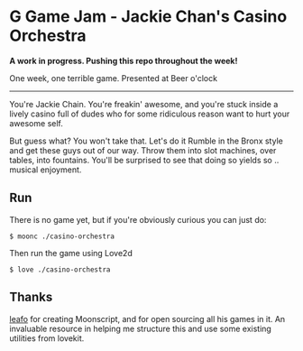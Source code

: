 G Game Jam - Jackie Chan's Casino Orchestra
================

**A work in progress. Pushing this repo throughout the week!**

One week, one terrible game. Presented at Beer o'clock

---

You're Jackie Chain. You're freakin' awesome, and you're stuck inside a lively
casino full of dudes who for some ridiculous reason want to hurt your awesome self.

But guess what? You won't take that. Let's do it Rumble in the Bronx style and
get these guys out of our way. Throw them into slot machines, over tables, into
fountains. You'll be surprised to see that doing so yields so .. musical
enjoyment.

Run
---

There is no game yet, but if you're obviously curious you can just do:

    $ moonc ./casino-orchestra

Then run the game using Love2d

    $ love ./casino-orchestra

Thanks
---

[leafo](https://github.com/leafo) for creating Moonscript, and for open sourcing
all his games in it. An invaluable resource in helping me structure this and use some
existing utilities from lovekit.
